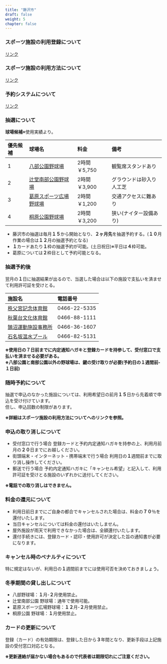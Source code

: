 ```yaml
---
title: "藤沢市"
draft: false
weight: 5
chapter: false
---
```


### スポーツ施設の利用登録について

[リンク](https://f-mirai.jp/sports/registration)

### スポーツ施設の利用方法について

[リンク](https://www.city.fujisawa.kanagawa.jp/sports/kyoiku/leisure/sportshisetsu/riyo.html)

### 予約システムについて

[リンク](https://yoyaku.city.fujisawa.kanagawa.jp/)

### 抽選について

**球場候補**※使用実績より。

|優先候補   |球場名    |料金 |備考 |
| :--- | :----------- | :------- | :------- |
| 1    |  [八部公園野球場](https://f-mirai.jp/sports/baseball/happe)           |2時間￥5,750   |観覧席スタンドあり |
| 2    |  [辻堂南部公園野球場](https://f-mirai.jp/sports/baseball/tsujidou)    |2時間￥3,900    |グラウンドは砂入り人工芝 |
| 3    |  [葛原スポーツ広場野球場](https://f-mirai.jp/sports/baseball/kuzuhara) |2時間￥1,200    |交通アクセスに難あり |
| 4    |  [桐原公園野球場](https://f-mirai.jp/sports/baseball/kirihara)        |2時間￥3,200    |狭い(ナイター設備あり) |  

- 藤沢市の抽選は毎月**１５**から開始となり、**２ヶ月先**を抽選予約する。(**１０**月作業の場合は**１２**月の抽選予約となる)
- **１**カードあたり**１**枠の抽選予約が可能。(土日祝日)※平日は**４**枠可能。  
- 葛原については**２**枠目として予約可能となる。

### 抽選予約後

翌月の**１**日に抽選結果が出るので、当選した場合は以下の施設で支払いを済ませて利用許可証を受けとる。

|施設名|電話番号|
| :-------------| :------------|
| [秩父宮記念体育館](https://f-mirai.jp/sports/gymnasium/chichibunomiya)        |0466-22-5335|
|[秋葉台文化体育館](<https://f-mirai.jp/sports/gymnasium/akibadai>)             |0466-88-1111|
|[鵠沼運動施設事務所](https://f-mirai.jp/sports/facilities/%e9%b5%a0%e6%b2%bc%e9%81%8b%e5%8b%95%e6%96%bd%e8%a8%ad%e4%ba%8b%e5%8b%99%e6%89%80%ef%bc%88%e5%85%ab%e9%83%a8%e5%85%ac%e5%9c%92%e3%83%97%e3%83%bc%e3%83%ab%ef%bc%89-2)                                                      |0466-36-1607|
| [石名坂温水プール](https://f-mirai.jp/sports/pool/ishinazaka)                 |0466-82-5131|

**※使用日の７日前までに内定通知ハガキと登録カードを持参して、受付窓口で支払いを済ませる必要がある。**   
**※八部公園と南部公園以外の野球場は、鍵の受け取りが必要(予約日の１週間前-１日前)**  

### 随時予約について

抽選で申込のなかった施設については、利用希望日の前月**１５**日から先着順で申込を受け付けています。  
但し、申込回数の制限があります。  

**※詳細はスポーツ施設の利用方法についてへのリンクを参照。**

### 申込の取り消しについて

- 受付窓口で行う場合
登録カードと予約内定通知ハガキを持参の上、利用月前月の**２０**日までにお越しください。
- 街頭端末・インターネット・携帯端末で行う場合
利用日の**１**週間前までに取り消し操作してください。
- 郵送で行う場合
予約内定通知ハガキに「キャンセル希望」と記入して、利用許可証を受けとる施設のいずれかに送付してください。

**※電話での取り消しはできません。**

### 料金の還元について

- 利用日前日までにご自身の都合でキャンセルされた場合は、料金の**７０**％を還付いたします。
- 当日キャンセルについては料金の還付はいたしません。
- 屋外施設が雨天で利用できなかった場合は、全額還付いたします。
- 還付手続きには、登録カード・認印・使用許可が決定した旨の通知書が必要になります。

### キャンセル時のペナルティについて

特に規定はないが、利用日の**１**週間前までには使用可否を決めておきましょう。

### 冬季期間の貸し出しについて

- 八部野球場：**１**月-**２**月使用禁止。
- 辻堂南部公園 野球場：通年で使用可能。
- 葛原スポーツ広場野球場：**１２**月-**２**月使用禁止。
- 桐原公園 野球場：**１**月使用禁止。

### カードの更新について

登録（カード）の有効期限は、登録した日から**３**年間となり、更新手段は上記施設の受付窓口対応となる。

**※更新連絡が届かない場合もあるので代表者は期限切れにご注意ください。**
